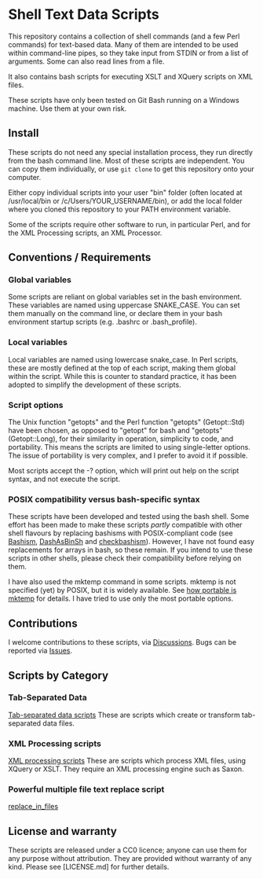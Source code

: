 
# Shell Text Data Scripts

This repository contains a collection of shell commands (and a few Perl commands) for text-based data. Many of them are intended to be used within command-line pipes, so they take input from STDIN or from a list of arguments. Some can also read lines from a file.

It also contains bash scripts for executing XSLT and XQuery scripts on XML files.

These scripts have only been tested on Git Bash running on a Windows machine. Use them at your own risk.


## Install

These scripts do not need any special installation process, they run directly from the bash command line. Most of these scripts are independent. You can copy them individually, or use `git clone` to get this repository onto your computer.

Either copy individual scripts into your user "bin" folder (often located at /usr/local/bin or /c/Users/YOUR_USERNAME/bin), or add the local folder where you cloned this repository to your PATH environment variable.

Some of the scripts require other software to run, in particular Perl, and for the XML Processing scripts, an XML Processor.


## Conventions / Requirements

### Global variables

Some scripts are reliant on global variables set in the bash environment. These variables are named using uppercase SNAKE_CASE. You can set them manually on the command line, or declare them in your bash environment startup scripts (e.g. .bashrc or .bash_profile).

### Local variables

Local variables are named using lowercase snake_case. In Perl scripts, these are mostly defined at the top of each script, making them global within the script. While this is counter to standard practice, it has been adopted to simplify the development of these scripts.

### Script options

The Unix function "getopts" and the Perl function "getopts" (Getopt::Std) have been chosen, as opposed to "getopt" for bash and "getopts" (Getopt::Long), for their similarity in operation, simplicity to code, and portability. This means the scripts are limited to using single-letter options. The issue of portability is very complex, and I prefer to avoid it if possible.

Most scripts accept the -? option, which will print out help on the script syntax, and not execute the script.


### POSIX compatibility versus bash-specific syntax

These scripts have been developed and tested using the bash shell. Some effort has been made to make these scripts *partly* compatible with other shell flavours by replacing bashisms with POSIX-compliant code (see [Bashism](https://mywiki.wooledge.org/Bashism), [DashAsBinSh](https://wiki.ubuntu.com/DashAsBinSh) and [checkbashism](https://github.com/rocker-org/drd/blob/master/checkbashisms)). However, I have not found easy replacements for arrays in bash, so these remain. If you intend to use these scripts in other shells, please check their compatibility before relying on them.

I have also used the mktemp command in some scripts. mktemp is not specified (yet) by POSIX, but it is widely available. See [how portable is mktemp](https://stackoverflow.com/questions/2792675/how-portable-is-mktemp1) for details. I have tried to use only the most portable options.


## Contributions

I welcome contributions to these scripts, via [Discussions](https://github.com/pdonohoe/draft-bash-text-data-scripts/discussions). Bugs can be reported via [Issues](https://github.com/pdonohoe/draft-bash-text-data-scripts/issues).


## Scripts by Category

### Tab-Separated Data

[Tab-separated data scripts](TSV-SCRIPTS.md)
These are scripts which create or transform tab-separated data files.


### XML Processing scripts
[XML processing scripts](XML-SCRIPTS.md)
These are scripts which process XML files, using XQuery or XSLT. They require an XML processing engine such as Saxon.

### Powerful multiple file text replace script
[replace_in_files](replace_in_files.md)

## License and warranty

These scripts are released under a CC0 licence; anyone can use them for any purpose without attribution. They are provided without warranty of any kind. Please see [LICENSE.md] for further details.
